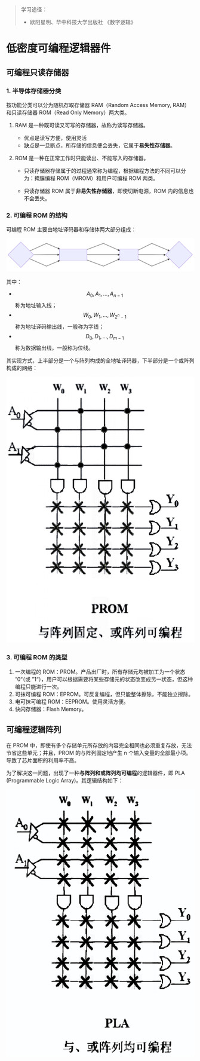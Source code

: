 > 学习途径：
>
> - 欧阳星明、华中科技大学出版社 《数字逻辑》

# 低密度可编程逻辑器件

## 可编程只读存储器

### 1. 半导体存储器分类

按功能分类可以分为随机存取存储器 RAM（Random Access Memory, RAM）和只读存储器 ROM（Read Only Memory）两大类。

1. RAM 是一种既可读又可写的存储器，故称为读写存储器。

   - 优点是读写方便，使用灵活
   - 缺点是一旦断点，所存储的信息便会丢失，它属于**易失性存储器**。

2. ROM 是一种在正常工作时只能读出、不能写入的存储器。

   - 只读存储器存储属于的过程通常称为编程，根据编程方法的不同可以分为：掩膜编程 ROM（MROM）和用户可编程 ROM 两类。

   - 只读存储器 ROM 属于**非易失性存储器**，即使切断电源，ROM 内的信息也不会丢失。

### 2. 可编程 ROM 的结构

可编程 ROM 主要由地址译码器和存储体两大部分组成：

![ROM-structrue](./ROM-structrue.svg)

其中：

- $$A_0, A_1, ..., A_{n-1}$$ 称为地址输入线；
- $$W_0, W_1, ..., W_{2^n-1}$$ 称为地址译码输出线，一般称为字线；
- $$D_0, D_1, ..., D_{m-1}$$ 称为数据输出线，一般称为位线。

其实现方式，上半部分是一个与阵列构成的全地址译码器，下半部分是一个或阵列构成的网络：

![PROM-array](./PROM-array.png)

### 3. 可编程 ROM 的类型

1. 一次编程的 ROM：PROM。产品出厂时，所有存储元均被加工为一个状态 ”0“（或 ”1“），用户可以根据需要将某些存储元的状态改变成另一状态，但这种编程只能进行一次。
2. 可抹可编程 ROM：EPROM。可反复编程，但只能整体擦除，不能独立擦除。
3. 电可抹可编程 ROM：EEPROM。使用灵活方便。
4. 快闪存储器：Flash Memory。

## 可编程逻辑阵列

在 PROM 中，即使有多个存储单元所存放的内容完全相同也必须重复存放，无法节省这些单元；并且，PROM 的与阵列固定地产生 n 个输入变量的全部最小项。导致了芯片面积的利用率不高。

为了解决这一问题，出现了一种**与阵列和或阵列均可编程**的逻辑器件，即 PLA (Programmable Logic Array)。其逻辑结构如下：

![PLA-array](./PLA-array.png)